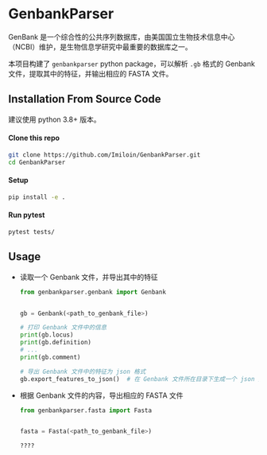 # GenbankParser

GenBank 是一个综合性的公共序列数据库，由美国国立生物技术信息中心（NCBI）维护，是生物信息学研究中最重要的数据库之一。

本项目构建了 `genbankparser` python package，可以解析 `.gb` 格式的 Genbank 文件，提取其中的特征，并输出相应的 FASTA 文件。



## Installation From Source Code

建议使用 python 3.8+ 版本。

#### Clone this repo

```bash
git clone https://github.com/Imiloin/GenbankParser.git
cd GenbankParser
```

#### Setup

```bash
pip install -e .
```

#### Run pytest

```bash
pytest tests/
```



## Usage

+ 读取一个 Genbank 文件，并导出其中的特征
    ```python
    from genbankparser.genbank import Genbank

    
    gb = Genbank(<path_to_genbank_file>)
    
    # 打印 Genbank 文件中的信息
    print(gb.locus)
    print(gb.definition)
    # ...
    print(gb.comment)
    
    # 导出 Genbank 文件中的特征为 json 格式
    gb.export_features_to_json()  # 在 Genbank 文件所在目录下生成一个 json 文件
    ```

+ 根据 Genbank 文件的内容，导出相应的 FASTA 文件
    ```python
    from genbankparser.fasta import Fasta

    
    fasta = Fasta(<path_to_genbank_file>)
    
    ????
    
    ```
